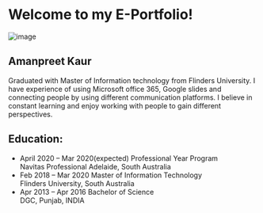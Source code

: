 # Welcome to my E-Portfolio!
 ![image](https://lh3.googleusercontent.com/MShgyMpBTjMsIHQ2xMnDWD2VqBFZyzT4Z9cIqVTJWPA1wvi0rNj_6ZlUywWoIi31sLu2uLY=s106) 
## Amanpreet Kaur
Graduated with Master of Information technology from Flinders University. I have experience of using Microsoft office 365, Google slides and connecting people by using different communication platforms. I believe in constant learning and enjoy working with people to gain different perspectives.
## Education:
* April 2020 – Mar 2020(expected)     Professional Year Program                                                             
                                      Navitas Professional Adelaide, South Australia           
* Feb 2018 – Mar 2020                 Master of Information Technology                                                              
                                      Flinders University, South Australia  
* Apr 2013 – Apr 2016                 Bachelor of Science       
                                      DGC, Punjab, INDIA


